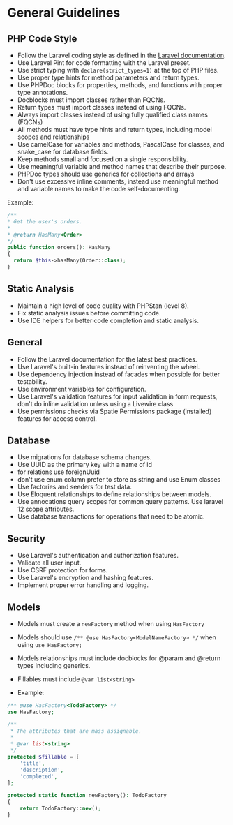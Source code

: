 # General Guidelines

## PHP Code Style
- Follow the Laravel coding style as defined in the [Laravel documentation](https://laravel.com/docs/master/contributions#coding-style).
- Use Laravel Pint for code formatting with the Laravel preset.
- Use strict typing with `declare(strict_types=1)` at the top of PHP files.
- Use proper type hints for method parameters and return types.
- Use PHPDoc blocks for properties, methods, and functions with proper type annotations.
- Docblocks must import classes rather than FQCNs.
- Return types must import classes instead of using FQCNs.
- Always import classes instead of using fully qualified class names (FQCNs)
- All methods must have type hints and return types, including model scopes and relationships
- Use camelCase for variables and methods, PascalCase for classes, and snake_case for database fields.
- Keep methods small and focused on a single responsibility.
- Use meaningful variable and method names that describe their purpose.
- PHPDoc types should use generics for collections and arrays 
- Don't use excessive inline comments, instead use meaningful method and variable names to make the code self-documenting.

Example:
```php
/**
* Get the user's orders.
*
* @return HasMany<Order>
*/
public function orders(): HasMany
{
  return $this->hasMany(Order::class);
}
```
  
## Static Analysis
- Maintain a high level of code quality with PHPStan (level 8).
- Fix static analysis issues before committing code.
- Use IDE helpers for better code completion and static analysis.

## General
- Follow the Laravel documentation for the latest best practices.
- Use Laravel's built-in features instead of reinventing the wheel.
- Use dependency injection instead of facades when possible for better testability.
- Use environment variables for configuration.
- Use Laravel's validation features for input validation in form requests, don't do inline validation unless using a Livewire class
- Use permissions checks via Spatie Permissions package (installed) features for access control.

## Database
- Use migrations for database schema changes.
- Use UUID as the primary key with a name of id
- for relations use foreignUuid
- don't use enum column prefer to store as string and use Enum classes
- Use factories and seeders for test data.
- Use Eloquent relationships to define relationships between models.
- Use annocations query scopes for common query patterns. Use laravel 12 scope attributes.
- Use database transactions for operations that need to be atomic.

## Security
- Use Laravel's authentication and authorization features.
- Validate all user input.
- Use CSRF protection for forms.
- Use Laravel's encryption and hashing features.
- Implement proper error handling and logging.

## Models
- Models must create a `newFactory` method when using `HasFactory`
- Models should use `/** @use HasFactory<ModelNameFactory> */` when using `use HasFactory;`
- Models relationships must include docblocks for @param and @return types including generics.
- Fillables must include `@var list<string>`

- Example:
```php
/** @use HasFactory<TodoFactory> */
use HasFactory;

/**
 * The attributes that are mass assignable.
 *
 * @var list<string>
 */
protected $fillable = [
    'title',
    'description',
    'completed',
];

protected static function newFactory(): TodoFactory
{
    return TodoFactory::new();
}
```
